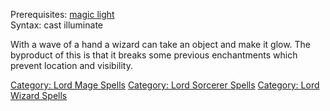 Prerequisites: [magic
light](http://avatar.melanarchy.info/index.php?title=Magic_Light)  
Syntax: cast illuminate <item>

With a wave of a hand a wizard can take an object and make it glow. The
byproduct of this is that it breaks some previous enchantments which
prevent location and visibility.

[Category: Lord Mage Spells](Category:_Lord_Mage_Spells "wikilink")
[Category: Lord Sorcerer
Spells](Category:_Lord_Sorcerer_Spells "wikilink") [Category: Lord
Wizard Spells](Category:_Lord_Wizard_Spells "wikilink")

